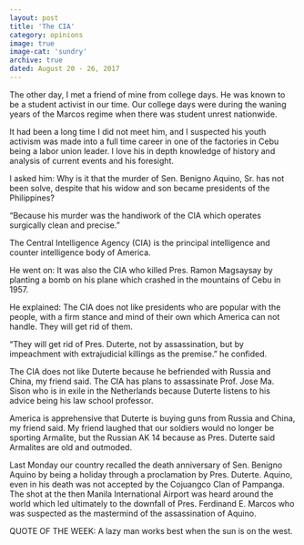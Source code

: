 ```yaml
---
layout: post
title: 'The CIA'
category: opinions
image: true
image-cat: 'sundry'
archive: true
dated: August 20 - 26, 2017
---
```


The other day, I met a friend of mine from college days. He was known to be a student activist in our time. Our college days were during the waning years of the Marcos regime when there was student unrest nationwide.

It had been a long time I did not meet him, and I suspected his youth activism was made into a full time career in one of the factories in Cebu being a labor union leader. I love his in depth knowledge of history and analysis of current events and his foresight.

 I asked him: Why is it that the murder of Sen. Benigno Aquino, Sr. has not been solve, despite that his widow and son became presidents of the Philippines?

 “Because his murder was the handiwork of the CIA which operates surgically clean and precise.”

The Central Intelligence Agency (CIA) is the principal intelligence and counter intelligence body of America.

He went on: It was also the CIA who killed Pres. Ramon Magsaysay by planting a bomb on his plane which crashed in the mountains of Cebu in 1957.

He explained: The CIA does not like presidents who are popular with the people, with a firm stance and mind of their own which America can not handle. They will get rid of them.

“They will get rid of Pres. Duterte, not by assassination, but by impeachment with extrajudicial killings as the premise.” he confided.

The CIA does not like Duterte because he befriended with Russia and China, my friend said. The CIA has plans to assassinate Prof. Jose Ma. Sison  who is in exile in the Netherlands because Duterte listens to his advice being his law school professor.

America is apprehensive that Duterte is buying guns from Russia and China, my friend said. My friend laughed that our soldiers would no longer be sporting Armalite, but the Russian AK 14 because as Pres. Duterte said Armalites are old and outmoded.

Last Monday our country recalled the death anniversary of Sen. Benigno Aquino by being a holiday through a proclamation by Pres. Duterte. Aquino, even in his death was not accepted by the Cojuangco Clan of Pampanga. The shot at the then Manila International Airport was heard around the world which led ultimately to the downfall of Pres. Ferdinand E. Marcos who was suspected as the mastermind of the assassination of Aquino.

QUOTE OF THE WEEK: A lazy man works best when the sun is on the west.   
